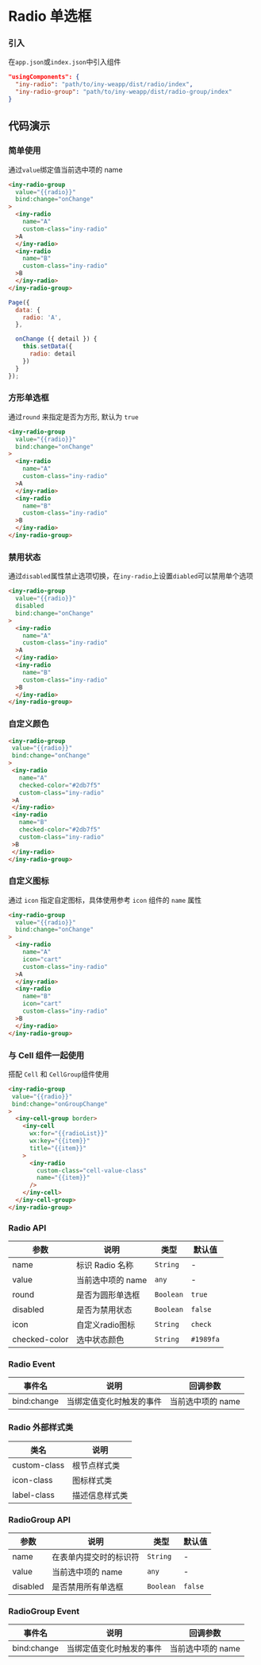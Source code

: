 # Radio 单选框

### 引入

在`app.json`或`index.json`中引入组件

```json
"usingComponents": {
  "iny-radio": "path/to/iny-weapp/dist/radio/index",
  "iny-radio-group": "path/to/iny-weapp/dist/radio-group/index"
}
```

## 代码演示

### 简单使用

通过`value`绑定值当前选中项的 name

```html
<iny-radio-group
  value="{{radio}}"
  bind:change="onChange"
>
  <iny-radio
    name="A"
    custom-class="iny-radio"
  >A
  </iny-radio>
  <iny-radio
    name="B"
    custom-class="iny-radio"
  >B
  </iny-radio>
</iny-radio-group>
```

```js
Page({
  data: {
    radio: 'A',
  },

  onChange ({ detail }) {
    this.setData({
      radio: detail
    })
  }
});
```

### 方形单选框

通过`round` 来指定是否为方形, 默认为 `true`

```html
<iny-radio-group
  value="{{radio}}"
  bind:change="onChange"
>
  <iny-radio
    name="A"
    custom-class="iny-radio"
  >A
  </iny-radio>
  <iny-radio
    name="B"
    custom-class="iny-radio"
  >B
  </iny-radio>
</iny-radio-group>
```

### 禁用状态

通过`disabled`属性禁止选项切换，在`iny-radio`上设置`diabled`可以禁用单个选项

```html
<iny-radio-group
  value="{{radio}}"
  disabled
  bind:change="onChange"
>
  <iny-radio
    name="A"
    custom-class="iny-radio"
  >A
  </iny-radio>
  <iny-radio
    name="B"
    custom-class="iny-radio"
  >B
  </iny-radio>
</iny-radio-group>
```

### 自定义颜色

 ```html
<iny-radio-group
  value="{{radio}}"
  bind:change="onChange"
>
  <iny-radio
    name="A"
    checked-color="#2db7f5"
    custom-class="iny-radio"
  >A
  </iny-radio>
  <iny-radio
    name="B"
    checked-color="#2db7f5"
    custom-class="iny-radio"
  >B
  </iny-radio>
</iny-radio-group>
```

### 自定义图标

通过 `icon` 指定自定图标，具体使用参考 `icon` 组件的 `name` 属性

```html
<iny-radio-group
  value="{{radio}}"
  bind:change="onChange"
>
  <iny-radio
    name="A"
    icon="cart"
    custom-class="iny-radio"
  >A
  </iny-radio>
  <iny-radio
    name="B"
    icon="cart"
    custom-class="iny-radio"
  >B
  </iny-radio>
</iny-radio-group>
```

### 与 Cell 组件一起使用

搭配 `Cell` 和 `CellGroup`组件使用

```html
<iny-radio-group
 value="{{radio}}"
 bind:change="onGroupChange"
>
  <iny-cell-group border>
    <iny-cell
      wx:for="{{radioList}}"
      wx:key="{{item}}"
      title="{{item}}"
    >
      <iny-radio  
        custom-class="cell-value-class"
        name="{{item}}"
      />
    </iny-cell>
  </iny-cell-group>
</iny-radio-group>
```

### Radio API

| 参数 | 说明 | 类型 | 默认值 |
|-----------|-----------|-----------|-------------|
| name | 标识 Radio 名称 | `String` | - |
| value | 当前选中项的 name | `any` | - |
| round | 是否为圆形单选框 | `Boolean` | `true` |
| disabled | 是否为禁用状态 | `Boolean` | `false` |
| icon| 自定义radio图标 | `String` | `check` |
| checked-color | 选中状态颜色 | `String` | `#1989fa` |

### Radio Event

| 事件名 | 说明 | 回调参数 |
|-----------|-----------|-----------|
| bind:change | 当绑定值变化时触发的事件 | 当前选中项的 name |

### Radio 外部样式类

| 类名 | 说明 |
|-----------|-----------|
| custom-class | 根节点样式类 |
| icon-class | 图标样式类 |
| label-class | 描述信息样式类 |

### RadioGroup API

| 参数 | 说明 | 类型 | 默认值 |
|-----------|-----------|-----------|-------------|
| name | 在表单内提交时的标识符 | `String` | - |
| value | 当前选中项的 name | `any` | - |
| disabled | 是否禁用所有单选框 | `Boolean` | `false` |

### RadioGroup Event

| 事件名 | 说明 | 回调参数 |
|-----------|-----------|-----------|
| bind:change | 当绑定值变化时触发的事件 | 当前选中项的 name |
